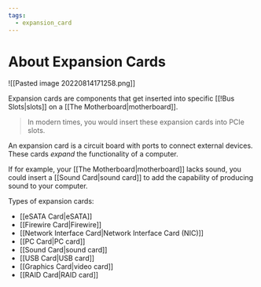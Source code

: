 ```yaml
---
tags:
  - expansion_card
---
```

# About Expansion Cards

![[Pasted image 20220814171258.png]]

Expansion cards are components that get inserted into specific [[!Bus Slots|slots]] on a [[The Motherboard|motherboard]]. 

>In modern times, you would insert these expansion cards into PCIe slots.

An expansion card is a circuit board with ports to connect external devices. These cards *expand* the functionality of a computer.

If for example, your [[The Motherboard|motherboard]] lacks sound, you could insert a [[Sound Card|sound card]] to add the capability of producing sound to your computer.

Types of expansion cards:

- [[eSATA Card|eSATA]]
- [[Firewire Card|Firewire]]
- [[Network Interface Card|Network Interface Card (NIC)]]
- [[PC Card|PC card]]
- [[Sound Card|sound card]]
- [[USB Card|USB card]]
- [[Graphics Card|video card]]
- [[RAID Card|RAID card]]
